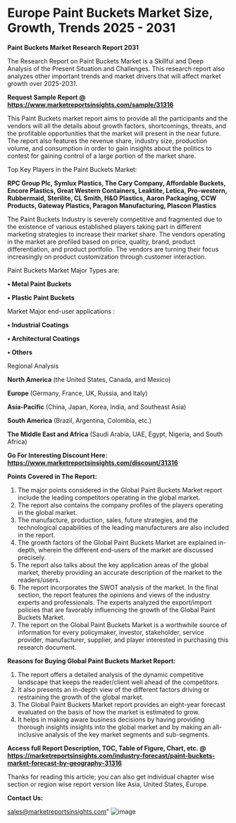  # Europe Paint Buckets Market Size, Growth, Trends 2025 - 2031

<strong>Paint Buckets Market Research Report 2031</strong>

The Research Report on Paint Buckets Market is a Skillful and Deep Analysis of the Present Situation and Challenges. This research report also analyzes other important trends and market drivers that will affect market growth over 2025-2031.

<strong>Request Sample Report @ <a href=https://www.marketreportsinsights.com/sample/31316>https://www.marketreportsinsights.com/sample/31316</a></strong>

This Paint Buckets market report aims to provide all the participants and the vendors will all the details about growth factors, shortcomings, threats, and the profitable opportunities that the market will present in the near future. The report also features the revenue share, industry size, production volume, and consumption in order to gain insights about the politics to contest for gaining control of a large portion of the market share.

Top Key Players in the Paint Buckets Market:

<strong>RPC Group Plc, Symlux Plastics, The Cary Company, Affordable Buckets, Encore Plastics, Great Western Containers, Leaktite, Letica, Pro-western, Rubbermaid, Sterilite, CL Smith, H&O Plastics, Aaron Packaging, CCW Products, Gateway Plastics, Paragon Manufacturing, Plascon Plastics</strong>

The Paint Buckets Industry is severely competitive and fragmented due to the existence of various established players taking part in different marketing strategies to increase their market share. The vendors operating in the market are profiled based on price, quality, brand, product differentiation, and product portfolio. The vendors are turning their focus increasingly on product customization through customer interaction.

Paint Buckets Market Major Types are:

<strong>• Metal Paint Buckets

• Plastic Paint Buckets</strong>

Market Major end-user applications :

<strong>• Industrial Coatings

• Architectural Coatings

• Others</strong>

Regional Analysis

</u><strong><b>North America</b></strong> (the United States, Canada, and Mexico)

<strong><b>Europe </b></strong>(Germany, France, UK, Russia, and Italy)

<strong><b>Asia-Pacific</b></strong> (China, Japan, Korea, India, and Southeast Asia)

<strong><b>South America</b></strong> (Brazil, Argentina, Colombia, etc.)

<strong><b>The Middle East and Africa</b></strong> (Saudi Arabia, UAE, Egypt, Nigeria, and South Africa)

<strong>Go For Interesting Discount Here: <a href=https://www.marketreportsinsights.com/discount/31316>https://www.marketreportsinsights.com/discount/31316</a></strong>

<strong>Points Covered in The Report:</strong>
<ol>
  <li>The major points considered in the Global Paint Buckets Market report include the leading competitors operating in the global market.</li>
  <li>The report also contains the company profiles of the players operating in the global market.</li>
  <li>The manufacture, production, sales, future strategies, and the technological capabilities of the leading manufacturers are also included in the report.</li>
  <li>The growth factors of the Global Paint Buckets Market are explained in-depth, wherein the different end-users of the market are discussed precisely.</li>
  <li>The report also talks about the key application areas of the global market, thereby providing an accurate description of the market to the readers/users.</li>
  <li>The report incorporates the SWOT analysis of the market. In the final section, the report features the opinions and views of the industry experts and professionals. The experts analyzed the export/import policies that are favorably influencing the growth of the Global Paint Buckets Market.</li>
  <li>The report on the Global Paint Buckets Market is a worthwhile source of information for every policymaker, investor, stakeholder, service provider, manufacturer, supplier, and player interested in purchasing this research document.</li>
</ol>
<strong>Reasons for Buying Global Paint Buckets Market Report:</strong>

<ol>
  <li>The report offers a detailed analysis of the dynamic competitive landscape that keeps the reader/client well ahead of the competitors.</li>
  <li>It also presents an in-depth view of the different factors driving or restraining the growth of the global market.</li>
  <li>The Global Paint Buckets Market report provides an eight-year forecast evaluated on the basis of how the market is estimated to grow.</li>
  <li>It helps in making aware business decisions by having providing thorough insights insights into the global market and by making an all-inclusive analysis of the key market segments and sub-segments.</li>
</ol>
<strong>Access full Report Description, TOC, Table of Figure, Chart, etc. @ <a href=https://marketreportsinsights.com/industry-forecast/paint-buckets-market-forecast-by-geography-31316>https://marketreportsinsights.com/industry-forecast/paint-buckets-market-forecast-by-geography-31316</a></strong>


Thanks for reading this article; you can also get individual chapter wise section or region wise report version like Asia, United States, Europe.

<strong>Contact Us:</strong>

sales@marketreportsinsights.com"
![image](https://github.com/user-attachments/assets/cab6ff70-9aeb-4ec6-8b63-afc600da1e04)
